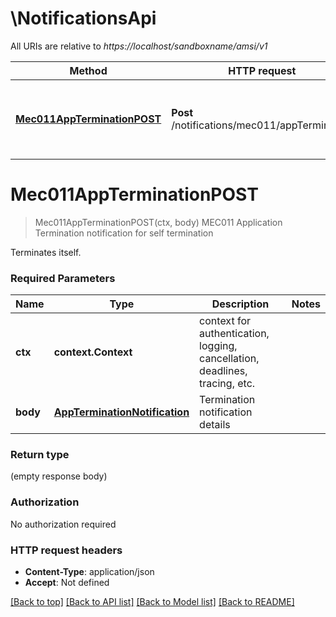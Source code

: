 # \NotificationsApi

All URIs are relative to *https://localhost/sandboxname/amsi/v1*

Method | HTTP request | Description
------------- | ------------- | -------------
[**Mec011AppTerminationPOST**](NotificationsApi.md#Mec011AppTerminationPOST) | **Post** /notifications/mec011/appTermination | MEC011 Application Termination notification for self termination


# **Mec011AppTerminationPOST**
> Mec011AppTerminationPOST(ctx, body)
MEC011 Application Termination notification for self termination

Terminates itself.

### Required Parameters

Name | Type | Description  | Notes
------------- | ------------- | ------------- | -------------
 **ctx** | **context.Context** | context for authentication, logging, cancellation, deadlines, tracing, etc.
  **body** | [**AppTerminationNotification**](AppTerminationNotification.md)| Termination notification details | 

### Return type

 (empty response body)

### Authorization

No authorization required

### HTTP request headers

 - **Content-Type**: application/json
 - **Accept**: Not defined

[[Back to top]](#) [[Back to API list]](../README.md#documentation-for-api-endpoints) [[Back to Model list]](../README.md#documentation-for-models) [[Back to README]](../README.md)

